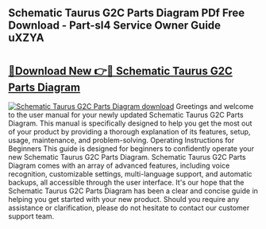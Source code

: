 ## Schematic Taurus G2C Parts Diagram PDf Free Download - Part-sI4 Service Owner Guide uXZYA

# <h2><a href="http://dfuo1e.blite.top/?on=Schematic+Taurus+G2C+Parts+Diagram">🔗Download New 👉🔴 Schematic Taurus G2C Parts Diagram</a></h2>

[![Schematic Taurus G2C Parts Diagram download](https://i.imgur.com/lujVjoI.png)](http://dfuo1e.blite.top/?on=Schematic+Taurus+G2C+Parts+Diagram)
Greetings and welcome to the user manual for your newly updated Schematic Taurus G2C Parts Diagram. This manual is specifically designed to help you get the most out of your product by providing a thorough explanation of its features, setup, usage, maintenance, and problem-solving. Operating Instructions for Beginners This guide is designed for beginners to confidently operate your new Schematic Taurus G2C Parts Diagram. Schematic Taurus G2C Parts Diagram comes with an array of advanced features, including voice recognition, customizable settings, multi-language support, and automatic backups, all accessible through the user interface. It's our hope that the Schematic Taurus G2C Parts Diagram has been a clear and concise guide in helping you get started with your new product. Should you require any assistance or clarification, please do not hesitate to contact our customer support team.
